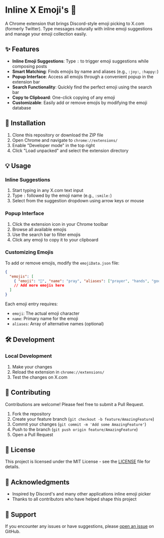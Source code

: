 # Inline X Emoji's 🎯

A Chrome extension that brings Discord-style emoji picking to X.com (formerly Twitter). Type messages naturally with inline emoji suggestions and manage your emoji collection easily.

## ✨ Features

- **Inline Emoji Suggestions**: Type `:` to trigger emoji suggestions while composing posts
- **Smart Matching**: Finds emojis by name and aliases (e.g., `:joy:`, `:happy:`)
- **Popup Interface**: Access all emojis through a convenient popup in the extension bar
- **Search Functionality**: Quickly find the perfect emoji using the search bar
- **Copy to Clipboard**: One-click copying of any emoji
- **Customizable**: Easily add or remove emojis by modifying the emoji database

## 🚀 Installation

1. Clone this repository or download the ZIP file
2. Open Chrome and navigate to `chrome://extensions/`
3. Enable "Developer mode" in the top right
4. Click "Load unpacked" and select the extension directory

## 💡 Usage

### Inline Suggestions
1. Start typing in any X.com text input
2. Type `:` followed by the emoji name (e.g., `:smile:`)
3. Select from the suggestion dropdown using arrow keys or mouse

### Popup Interface
1. Click the extension icon in your Chrome toolbar
2. Browse all available emojis
3. Use the search bar to filter emojis
4. Click any emoji to copy it to your clipboard

### Customizing Emojis

To add or remove emojis, modify the `emojiData.json` file:

```json
{
  "emojis": [
    { "emoji": "🙏", "name": "pray", "aliases": ["prayer", "hands", "god"] },
    // Add more emojis here
  ]
}
```

Each emoji entry requires:
- `emoji`: The actual emoji character
- `name`: Primary name for the emoji
- `aliases`: Array of alternative names (optional)

## 🛠️ Development

### Local Development
1. Make your changes
2. Reload the extension in `chrome://extensions/`
3. Test the changes on X.com

## 🤝 Contributing

Contributions are welcome! Please feel free to submit a Pull Request.

1. Fork the repository
2. Create your feature branch (`git checkout -b feature/AmazingFeature`)
3. Commit your changes (`git commit -m 'Add some AmazingFeature'`)
4. Push to the branch (`git push origin feature/AmazingFeature`)
5. Open a Pull Request

## 📝 License

This project is licensed under the MIT License - see the [LICENSE](LICENSE) file for details.

## 🙌 Acknowledgments

- Inspired by Discord's and many other applications inline emoji picker
- Thanks to all contributors who have helped shape this project

## 📮 Support

If you encounter any issues or have suggestions, please [open an issue](../../issues) on GitHub.

